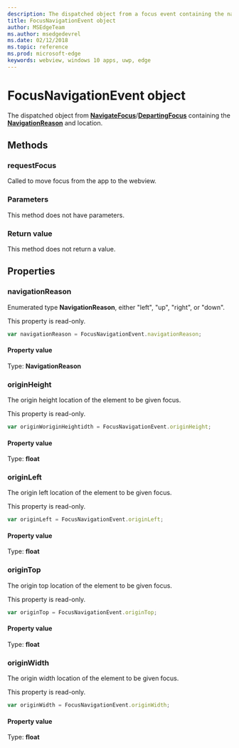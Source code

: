 ```yaml
---
description: The dispatched object from a focus event containing the navigation reason and location
title: FocusNavigationEvent object
author: MSEdgeTeam
ms.author: msedgedevrel
ms.date: 02/12/2018
ms.topic: reference
ms.prod: microsoft-edge
keywords: webview, windows 10 apps, uwp, edge
---
```


# FocusNavigationEvent object

The dispatched object from [**NavigateFocus**](../webview.md#navigatefocus)/[**DepartingFocus**](../webview.md#departingfocus) containing the [**NavigationReason**](#navigationreason) and location. 

## Methods

### requestFocus

Called to move focus from the app to the webview.

### Parameters

This method does not have parameters.

### Return value

This method does not return a value.

## Properties
    
### navigationReason

Enumerated type **NavigationReason**, either "left", "up", "right", or "down". 

This property is read-only.

```js
var navigationReason = FocusNavigationEvent.navigationReason;
```

#### Property value
Type: **NavigationReason**

### originHeight

The origin height location of the element to be given focus.

This property is read-only.

```js
var originWoriginHeightidth = FocusNavigationEvent.originHeight;
```

#### Property value
Type: **float**

### originLeft

The origin left location of the element to be given focus.

This property is read-only.

```js
var originLeft = FocusNavigationEvent.originLeft;
```

#### Property value
Type: **float**

### originTop

The origin top location of the element to be given focus.

This property is read-only.

```js
var originTop = FocusNavigationEvent.originTop;
```

#### Property value
Type: **float**

### originWidth

The origin width location of the element to be given focus.

This property is read-only.

```js
var originWidth = FocusNavigationEvent.originWidth;
```

#### Property value
Type: **float**
